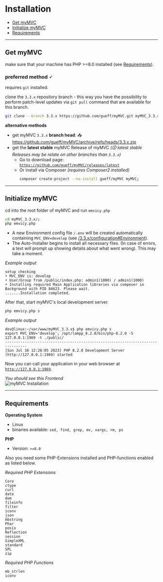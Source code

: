
# Installation

- [Get myMVC](#Get-myMVC)
- [Initialize myMVC](#Initialize_myMVC)
- [Requirements](#Requirements)

---

<a id="Get-myMVC"></a>
## Get myMVC

make sure that your machine has PHP >=8.0 installed (see [Requirements](#Requirements)). 

### preferred method 🗸

requires `git` installed.

clone the `3.3.x` repository branch - this way you have the possibility to perform patch-level updates via `git pull` command that are available for this branch.

~~~bash
git clone --branch 3.3.x https://github.com/gueff/myMVC.git myMVC_3.3.x;
~~~

**alternative methods**

- get myMVC `3.3.x` **branch head**: 📥 https://github.com/gueff/myMVC/archive/refs/heads/3.3.x.zip
- get the **latest stable** myMVC Release of myMVC _(🛈 latest stable Releases may be relate on other branches than `3.3.x`)_  
  - Go to download page: <a href="https://github.com/gueff/myMVC/releases/latest" target="_blank">`https://github.com/gueff/myMVC/releases/latest`</a>
  - Or install via Composer _(requires Composer2 installed)_  
    ~~~bash
    composer create-project --no-install gueff/myMVC myMVC;
    ~~~

---

<a id="Initialize_myMVC"></a>
## Initialize myMVC    

cd into the root folder of myMVC and run `emvicy.php`

~~~bash
cd myMVC_3.3.x/; 
php emvicy.php
~~~
 
- A new Environment config file `/.env` will be created automatically containing `MVC_ENV=develop` (see [/3.3.x/configuration#Environment](/3.3.x/configuration#Environment)). 
- The Auto-Installer begins to install all necessary files. (In case of errors, a text will prompt up showing details about what went wrong). This may take a moment.

_Example output_  
~~~
setup checking
• MVC_ENV is: develop
• User/Group from /public/index.php: admin1(1000) / admin1(1000)
• Installing required Main Application libraries via composer in Background with PID 84623. Please wait.
.......Installation completed.
~~~

After that, start myMVC's local development server.

~~~bash
php emvicy.php s
~~~

_Example output_  
~~~
dev@linux:~/var/www/myMVC_3.3.x$ php emvicy.php s
export MVC_ENV='develop'; /opt/lampp_8.2.0/bin/php-8.2.0 -S 127.0.0.1:1969 -t ./public/
--------------------------------------------------------------------------------
[Sun Jul 16 12:28:05 2023] PHP 8.2.0 Development Server (http://127.0.0.1:1969) started
~~~


Now you can call your application in your web browser at <a href="http://127.0.0.1:1969" target="_blank">`http://127.0.0.1:1969`</a>.

_You should see this Frontend_  
![myMVC Installation](/doc/3.3.x/getting-started/mymvc-installation.png)

---

<a id="Requirements"></a>
## Requirements

**Operating System**

- Linux
- binaries available: `sed, find, grep, mv, xargs, rm, ps`

**PHP**

- Version: `>=8.0`

Also you need some PHP-Extensions installed and PHP-functions enabled as listed below.

_Required PHP Extensions_  
~~~
Core
ctype
curl
date
dom
fileinfo
filter
iconv
json
mbstring
Phar
posix
Reflection
session
SimpleXML
standard
SPL
zip
~~~

_Required PHP Functions_  
~~~
mb_strlen
iconv
~~~
